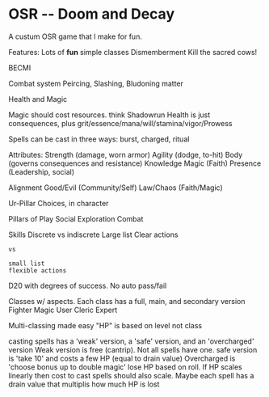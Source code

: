 # OSR -- Doom and Decay

A custum OSR game that I make for fun.

Features:
Lots of **fun**
simple classes
Dismemberment
Kill the sacred cows!

BECMI

Combat system
Peircing, Slashing, Bludoning matter


Health and Magic

Magic should cost resources. think Shadowrun
Health is just consequences, plus grit/essence/mana/will/stamina/vigor/Prowess

Spells can be cast in three ways: burst, charged, ritual

Attributes:
    Strength (damage, worn armor)
    Agility (dodge, to-hit)
    Body (governs consequences and resistance)
    Knowledge
    Magic (Faith)
    Presence (Leadership, social)

Alignment
    Good/Evil (Community/Self)
    Law/Chaos (Faith/Magic)

Ur-Pillar
    Choices, in character

Pillars of Play
    Social
    Exploration
    Combat

Skills
    Discrete vs indiscrete
    Large list
    Clear actions

    vs
     
    small list
    flexible actions

D20 with degrees of success.
    No auto pass/fail

Classes w/ aspects. Each class has a full, main, and secondary version
    Fighter
    Magic User
    Cleric
    Expert

Multi-classing made easy
"HP" is based on level not class

casting spells has a 'weak' version, a 'safe' version, and an 'overcharged' version
    Weak version is free (cantrip). Not all spells have one.
    safe version is 'take 10' and costs a few HP (equal to drain value)
    Overcharged is 'choose bonus up to double magic' lose HP based on roll.
        If HP scales linearly then cost to cast spells should also scale. Maybe each spell has a drain value that multiplis how much HP is lost